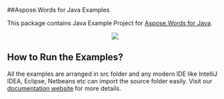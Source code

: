 ##Aspose.Words for Java Examples

This package contains Java Example Project for [Aspose.Words for Java](http://www.aspose.com/java/word-component.aspx).

<p align="center">
  <a title="Download complete Aspose.Words for Java source code" href="https://github.com/asposewords/Aspose_Words_Java/archive/master.zip">
	<img src="https://raw.github.com/AsposeExamples/java-examples-dashboard/master/images/downloadZip-Button-Large.png" />
  </a>
</p>

## How to Run the Examples?

All the examples are arranged in src folder and any modern IDE like IntelliJ IDEA, Eclipse, Netbeans etc can import the source folder easily. Visit our [documentation website](http://www.aspose.com/docs/display/wordsjava/How+to+Run+the+Examples) for more details.
